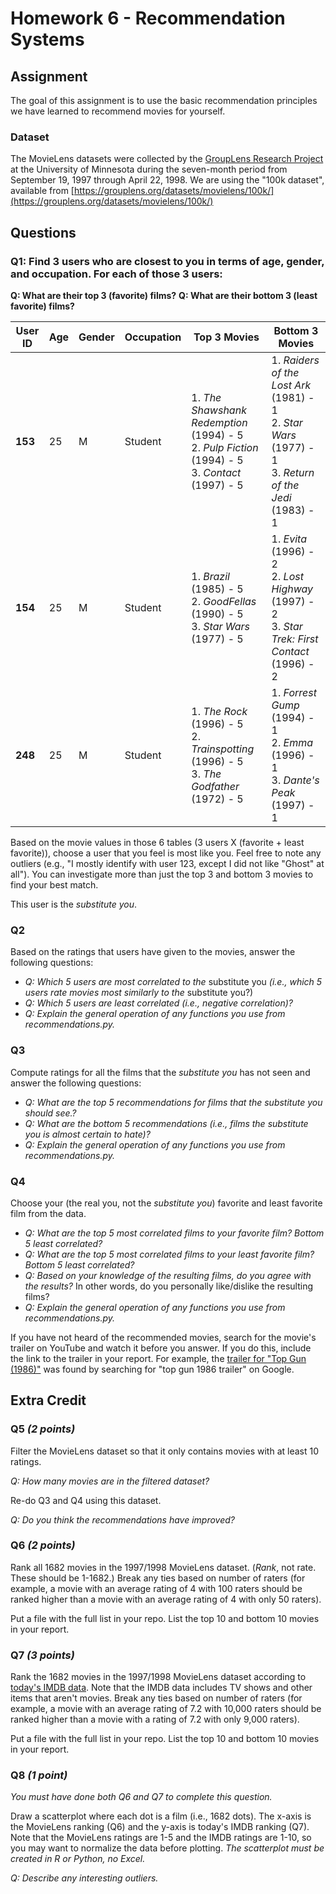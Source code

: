 # Homework 6 - Recommendation Systems 
 
## Assignment 

The goal of this assignment is to use the basic recommendation principles we have learned to recommend movies for yourself.

### Dataset
The MovieLens datasets were collected by the [GroupLens Research Project](https://grouplens.org/) at the University of Minnesota during the seven-month period from September 19, 1997 through April 22, 1998.  We are using the "100k dataset", available from [https://grouplens.org/datasets/movielens/100k/](https://grouplens.org/datasets/movielens/100k/)

## Questions

### Q1: Find 3 users who are closest to you in terms of age, gender, and occupation. For each of those 3 users:

**Q: What are their top 3 (favorite) films?**
**Q: What are their bottom 3 (least favorite) films?**

| **User ID** | **Age** | **Gender** | **Occupation** | **Top 3 Movies**                                                                 | **Bottom 3 Movies**                                                                 |
|-------------|---------|------------|----------------|---------------------------------------------------------------------------------|-----------------------------------------------------------------------------------|
| **153**     | 25      | M          | Student        | 1. *The Shawshank Redemption* (1994) - 5 <br> 2. *Pulp Fiction* (1994) - 5 <br> 3. *Contact* (1997) - 5 | 1. *Raiders of the Lost Ark* (1981) - 1 <br> 2. *Star Wars* (1977) - 1 <br> 3. *Return of the Jedi* (1983) - 1 |
| **154**     | 25      | M          | Student        | 1. *Brazil* (1985) - 5 <br> 2. *GoodFellas* (1990) - 5 <br> 3. *Star Wars* (1977) - 5     | 1. *Evita* (1996) - 2 <br> 2. *Lost Highway* (1997) - 2 <br> 3. *Star Trek: First Contact* (1996) - 2 |
| **248**     | 25      | M          | Student        | 1. *The Rock* (1996) - 5 <br> 2. *Trainspotting* (1996) - 5 <br> 3. *The Godfather* (1972) - 5 | 1. *Forrest Gump* (1994) - 1 <br> 2. *Emma* (1996) - 1 <br> 3. *Dante's Peak* (1997) - 1 |




Based on the movie values in those 6 tables (3 users X (favorite + least favorite)), choose a user that you feel is most like you.  Feel free to note any outliers (e.g., "I mostly identify with user 123, except I did not like "Ghost" at all").  You can investigate more than just the top 3 and bottom 3 movies to find your best match.

This user is the *substitute you*.  

### Q2

Based on the ratings that users have given to the movies, answer the following questions:

* *Q: Which 5 users are most correlated to the* substitute you *(i.e., which 5 users rate movies most similarly to the* substitute you?)
* *Q: Which 5 users are least correlated (i.e., negative correlation)?*
* *Q: Explain the general operation of any functions you use from recommendations.py.*

### Q3
Compute ratings for all the films that the *substitute you* has not seen and answer the following questions:

* *Q: What are the top 5 recommendations for films that the *substitute you* should see.?*
* *Q: What are the bottom 5 recommendations (i.e., films the *substitute you* is almost certain to hate)?*
* *Q: Explain the general operation of any functions you use from recommendations.py.*

### Q4
Choose your (the real you, not the *substitute you*) favorite and least favorite film from the data. 

* *Q: What are the top 5 most correlated films to your favorite film?  Bottom 5 least correlated?*
* *Q: What are the top 5 most correlated films to your least favorite film?  Bottom 5 least correlated?*
* *Q: Based on your knowledge of the resulting films, do you agree with the results?*  In other words, do you personally like/dislike the resulting films? 
* *Q: Explain the general operation of any functions you use from recommendations.py.*

If you have not heard of the recommended movies, search for the movie's trailer on YouTube and watch it before you answer.  If you do this, include the link to the trailer in your report.  For example, the [trailer for "Top Gun (1986)"](https://www.youtube.com/watch?v=xa_z57UatDY) was found by searching for "top gun 1986 trailer" on Google.   

## Extra Credit

### Q5 *(2 points)*

Filter the MovieLens dataset so that it only contains movies with at least 10 ratings.  

*Q: How many movies are in the filtered dataset?*

Re-do Q3 and Q4 using this dataset.  

*Q: Do you think the recommendations have improved?*

### Q6 *(2 points)*  

Rank all 1682 movies in the 1997/1998 MovieLens dataset.  (*Rank*, not rate. These should be 1-1682.) Break any ties based on number of raters (for example, a movie with an average rating of 4 with 100 raters should be ranked higher than a movie with an average rating of 4 with only 50 raters).

Put a file with the full list in your repo.  List the top 10 and bottom 10 movies in your report.

### Q7 *(3 points)*  

Rank the 1682 movies in the 1997/1998 MovieLens dataset according to [today's IMDB data](https://www.imdb.com/interfaces/).  Note that the IMDB data includes TV shows and other items that aren't movies. Break any ties based on number of raters (for example, a movie with an average rating of 7.2 with 10,000 raters should be ranked higher than a movie with a rating of 7.2 with only 9,000 raters).

Put a file with the full list in your repo.  List the top 10 and bottom 10 movies in your report.

### Q8 *(1 point)*

*You must have done both Q6 and Q7 to complete this question.*

Draw a scatterplot where each dot is a film (i.e., 1682 dots).  The x-axis is the MovieLens ranking (Q6) and the y-axis is today's IMDB ranking (Q7).  Note that the MovieLens ratings are 1-5 and the IMDB ratings are 1-10, so you may want to normalize the data before plotting.  *The scatterplot must be created in R or Python, no Excel.*

*Q: Describe any interesting outliers.*
